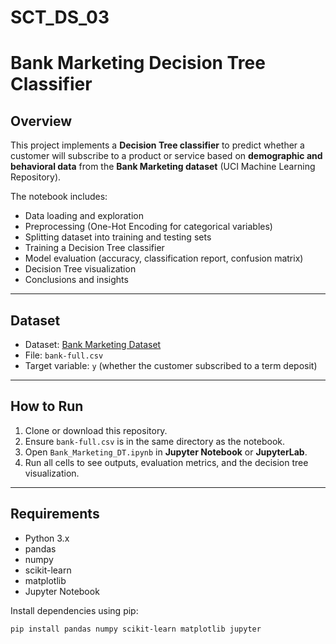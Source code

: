 # SCT_DS_03
# Bank Marketing Decision Tree Classifier

## Overview
This project implements a **Decision Tree classifier** to predict whether a customer will subscribe to a product or service based on **demographic and behavioral data** from the **Bank Marketing dataset** (UCI Machine Learning Repository).

The notebook includes:  
- Data loading and exploration  
- Preprocessing (One-Hot Encoding for categorical variables)  
- Splitting dataset into training and testing sets  
- Training a Decision Tree classifier  
- Model evaluation (accuracy, classification report, confusion matrix)  
- Decision Tree visualization  
- Conclusions and insights  

---

## Dataset
- Dataset: [Bank Marketing Dataset](https://archive.ics.uci.edu/ml/datasets/bank+marketing)  
- File: `bank-full.csv`  
- Target variable: `y` (whether the customer subscribed to a term deposit)

---

## How to Run
1. Clone or download this repository.  
2. Ensure `bank-full.csv` is in the same directory as the notebook.  
3. Open `Bank_Marketing_DT.ipynb` in **Jupyter Notebook** or **JupyterLab**.  
4. Run all cells to see outputs, evaluation metrics, and the decision tree visualization.

---

## Requirements
- Python 3.x  
- pandas  
- numpy  
- scikit-learn  
- matplotlib  
- Jupyter Notebook

Install dependencies using pip:

```bash
pip install pandas numpy scikit-learn matplotlib jupyter

